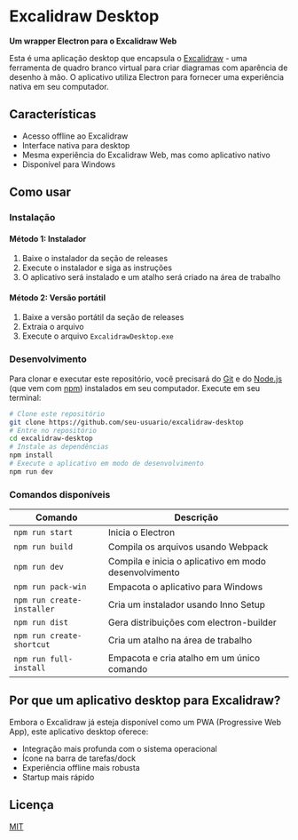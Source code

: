 # Excalidraw Desktop

**Um wrapper Electron para o Excalidraw Web**

Esta é uma aplicação desktop que encapsula o [Excalidraw](https://excalidraw.com/) - uma ferramenta de quadro branco virtual para criar diagramas com aparência de desenho à mão. O aplicativo utiliza Electron para fornecer uma experiência nativa em seu computador.

## Características

- Acesso offline ao Excalidraw
- Interface nativa para desktop
- Mesma experiência do Excalidraw Web, mas como aplicativo nativo
- Disponível para Windows

## Como usar

### Instalação

#### Método 1: Instalador

1. Baixe o instalador da seção de releases
2. Execute o instalador e siga as instruções
3. O aplicativo será instalado e um atalho será criado na área de trabalho

#### Método 2: Versão portátil

1. Baixe a versão portátil da seção de releases
2. Extraia o arquivo
3. Execute o arquivo `ExcalidrawDesktop.exe`

### Desenvolvimento

Para clonar e executar este repositório, você precisará do [Git](https://git-scm.com) e do [Node.js](https://nodejs.org/en/download/) (que vem com [npm](http://npmjs.com)) instalados em seu computador. Execute em seu terminal:

```bash
# Clone este repositório
git clone https://github.com/seu-usuario/excalidraw-desktop
# Entre no repositório
cd excalidraw-desktop
# Instale as dependências
npm install
# Execute o aplicativo em modo de desenvolvimento
npm run dev
```

### Comandos disponíveis

| Comando                    | Descrição                                             |
| -------------------------- | ----------------------------------------------------- |
| `npm run start`            | Inicia o Electron                                     |
| `npm run build`            | Compila os arquivos usando Webpack                    |
| `npm run dev`              | Compila e inicia o aplicativo em modo desenvolvimento |
| `npm run pack-win`         | Empacota o aplicativo para Windows                    |
| `npm run create-installer` | Cria um instalador usando Inno Setup                  |
| `npm run dist`             | Gera distribuições com electron-builder               |
| `npm run create-shortcut`  | Cria um atalho na área de trabalho                    |
| `npm run full-install`     | Empacota e cria atalho em um único comando            |

## Por que um aplicativo desktop para Excalidraw?

Embora o Excalidraw já esteja disponível como um PWA (Progressive Web App), este aplicativo desktop oferece:

- Integração mais profunda com o sistema operacional
- Ícone na barra de tarefas/dock
- Experiência offline mais robusta
- Startup mais rápido

## Licença

[MIT](LICENSE)
